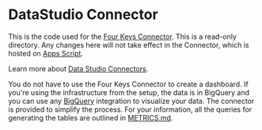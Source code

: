 # DataStudio Connector

This is the code used for the [Four Keys Connector](https://datastudio.google.com/datasources/create?connectorId=AKfycbxCOPCqhVOJQlRpOPgJ47dPZNdDu44MXbjsgKw_2-s).  This is a read-only directory.  Any changes here will not take effect in the Connector, which is hosted on [Apps Script](script.google.com).  

Learn more about [Data Studio Connectors](https://developers.google.com/datastudio/connector/get-started). 

You do not have to use the Four Keys Connector to create a dashboard. If you're using the infrastructure from the setup, the data is in BigQuery and you can use any [BigQuery](https://cloud.google.com/bigquery/docs/tutorials) integration to visualize your data.  The connector is provided to simplify the process.  For your information, all the queries for generating the tables are outlined in [METRICS.md](../METRICS.md).

